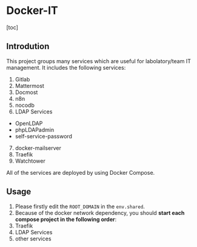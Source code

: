# Docker-IT

[toc]

## Introdution

This project groups many services which are useful for labolatory/team IT management. It includes the following services:

1. Gitlab
2. Mattermost
3. Docmost
4. n8n
5. nocodb
6. LDAP Services
  - OpenLDAP
  - phpLDAPadmin
  - self-service-password
7. docker-mailserver
8. Traefik
9. Watchtower

All of the services are deployed by using Docker Compose.

## Usage

1. Please firstly edit the `ROOT_DOMAIN` in the `env.shared`.
2. Because of the docker network dependency, you should **start each compose project in the following order**:
  1. Traefik
  2. LDAP Services
  3. other services
